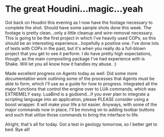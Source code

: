 # The great Houdini...magic...yeah

Got back on Houdini this evening as I now have the footage necessary to complete the shot. Should have some sample shots done this week. The footage is pretty clean...only a little cleanup and wire-removal necessary. This is going to be the first project in which I've heavily used COPs, so this should be an interesting experience...hopefully a positive one. I've done lots of tests with COPs in the past, but it's when you really do a full-blown project that you get to see it perform. I do have pretty high expectations, though, as the main compositing package I've had experience with is Shake. Will let you all know how it handles my abuse. :)

Made excellent progress on Agents today as well. Did some more documentation work outlining some of the processes that Agents must be able to form, which I'll use as a guide for how to progress. Integrated all the major functions that control the engine over to LUA commands, which was EXTREMELY easy. LuaBind is a godsend...if you ever plan to integrate a scripting language into an application, please PLEASE consider using a boost wrapper. It will make your life a lot easier. Anyways, with some of the major commands now in place, I'll be moving on to adding toolbar buttons and such that utilize those commands to bring the interface to life.

Alright, that's all for today. Got a test in geology tomorrow, so I better get to bed. Bye all!

